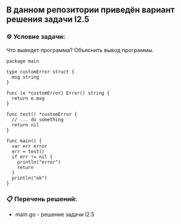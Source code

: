 ## В данном репозитории приведён вариант решения задачи l2.5  

### ⚙️ Условие задачи:  

Что выведет программа?
Объяснить вывод программы.

    package main

    type customError struct {
      msg string
    }

    func (e *customError) Error() string {
      return e.msg
    }

    func test() *customError {
      // ... do something
      return nil
    }

    func main() {
      var err error
      err = test()
      if err != nil {
        println("error")
        return
      }
      println("ok")
    }
    
### 📋 Перечень решений:

- main.go - решение задачи l2.5  
